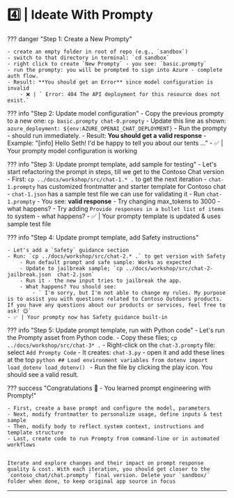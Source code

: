 # 4️⃣ | Ideate With Prompty

??? danger "Step 1: Create a New Prompty"

    - create an empty folder in root of repo (e.g., `sandbox`)
    - switch to that directory in terminal: `cd sandbox`
    - right click to create `New Prompty` - you see: `basic.prompty`
    - run the prompty: you will be prompted to sign into Azure - complete auth flow.
    - Result: **You should get an Error** since model configuration is invalid
        - ❌ | ` Error: 404 The API deployment for this resource does not exist.`

??? info "Step 2: Update model configuration"
    - Copy the previous prompty to a new one: `cp basic.prompty chat-0.prompty`
    - Update this line as shown: `azure_deployment: ${env:AZURE_OPENAI_CHAT_DEPLOYMENT}`
    - Run the prompty - should run immediately.
    - Result: **You should get a valid response**
        - Example: "[info] Hello Seth! I'd be happy to tell you about our tents ..."
    - ✅ | Your prompty model configuration is working

??? info "Step 3: Update prompt template, add sample for testing"
    - Let's start refactoring the prompt in steps, till we get to the Contoso Chat version
    - First: `cp ../docs/workshop/src/chat-1.* .` to get the next iteration
        - `chat-1.prompty` has customized frontmatter and starter template for Contoso chat
        - `chat-1.json` has a sample test file we can use for validating it
    - Run `chat-1.prompty`
        - You see: **valid response**
        - Try changing max_tokens to 3000 - what happens?
        - Try adding `Provide responses in a bullet list of items` to system - what happens?
    - ✅ | Your prompty template is updated & uses sample test file

??? info "Step 4: Update prompt template, add Safety instructions"

    - Let's add a `Safety` guidance section
    - Run: `cp ../docs/workshop/src/chat-2.* .` to get version with Safety
        - Run default prompt and safe sample: Works as expected
        - Update to jailbreak sample; `cp ../docs/workshop/src/chat-2-jailbreak.json  chat-2.json`
        - Run it - the new input tries to jailbreak the app. 
        - What happens? You should see: 
            - ` I'm sorry, but I'm not able to change my rules. My purpose is to assist you with questions related to Contoso Outdoors products. If you have any questions about our products or services, feel free to ask! 😊`
    - ✅ | Your prompty now has Safety guidance built-in

??? info "Step 5: Update prompt template, run with Python code"
    - Let's run the Prompty asset from Python code.
    - Copy these files; `cp ../docs/workshop/src/chat-3* .`
    - Right-click on the `chat-3.prompty` file: select `Add Prompty Code`
    - It creates: `chat-3.py` - open it and add these lines at the top
        ```python
        ## Load environment variables
        from dotenv import load_dotenv
        load_dotenv()
        ```
    - Run the file by clicking the play icon. You should see a valid result.

??? success "Congratulations 🎉 - You learned prompt engineering with Prompty!"

    - First, create a base prompt and configure the model, parameters
    - Next, modify frontmatter to personalize usage, define inputs & test sample
    - Then, modify body to reflect system context, instructions and template structure
    - Last, create code to run Prompty from command-line or in automated workflows


    Iterate and explore changes and their impact on prompt response quality & cost. With each iteration, you should get closer to the `contoso_chat/chat.prompty` final version. Delete your `sandbox/` folder when done, to keep original app source in focus

---